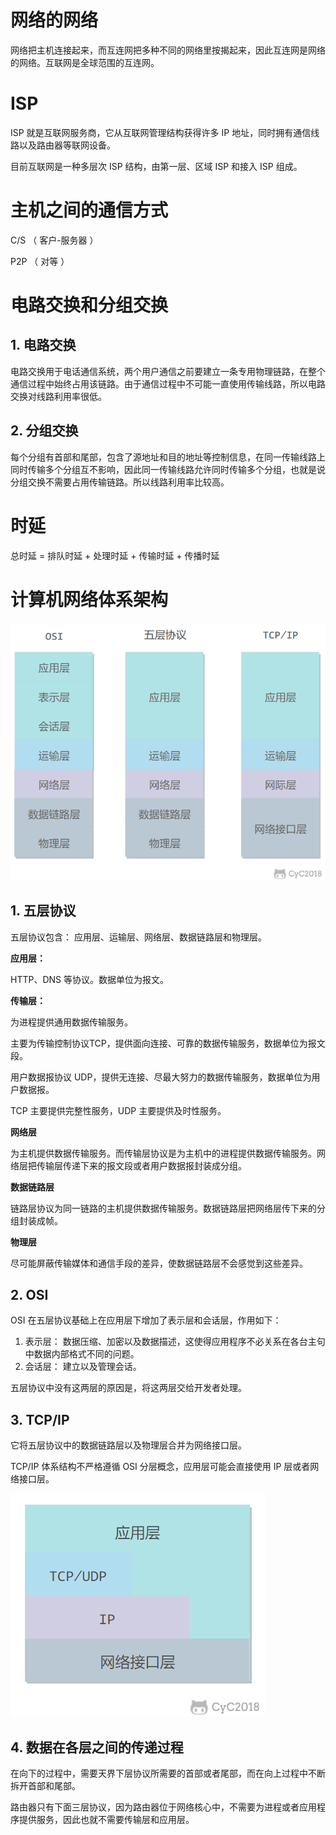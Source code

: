 # 网络的网络

网络把主机连接起来，而互连网把多种不同的网络里按揭起来，因此互连网是网络的网络。互联网是全球范围的互连网。

# ISP

ISP 就是互联网服务商，它从互联网管理结构获得许多 IP 地址，同时拥有通信线路以及路由器等联网设备。

目前互联网是一种多层次 ISP 结构，由第一层、区域 ISP 和接入 ISP 组成。

 

# 主机之间的通信方式

C/S （ 客户-服务器 ）

P2P （ 对等 ）

# 电路交换和分组交换

## 1. 电路交换

电路交换用于电话通信系统，两个用户通信之前要建立一条专用物理链路，在整个通信过程中始终占用该链路。由于通信过程中不可能一直使用传输线路，所以电路交换对线路利用率很低。

## 2. 分组交换

每个分组有首部和尾部，包含了源地址和目的地址等控制信息，在同一传输线路上同时传输多个分组互不影响，因此同一传输线路允许同时传输多个分组，也就是说分组交换不需要占用传输链路。所以线路利用率比较高。

# 时延

总时延 = 排队时延 + 处理时延 + 传输时延 + 传播时延

# 计算机网络体系架构

![img](0fa6c237-a909-4e2a-a771-2c5485cd8ce0.png)

## 1. 五层协议

五层协议包含： 应用层、运输层、网络层、数据链路层和物理层。

**应用层：**

HTTP、DNS 等协议。数据单位为报文。

**传输层：**

为进程提供通用数据传输服务。

主要为传输控制协议TCP，提供面向连接、可靠的数据传输服务，数据单位为报文段。

用户数据报协议 UDP，提供无连接、尽最大努力的数据传输服务，数据单位为用户数据报。

TCP 主要提供完整性服务，UDP 主要提供及时性服务。

**网络层**

为主机提供数据传输服务。而传输层协议是为主机中的进程提供数据传输服务。网络层把传输层传递下来的报文段或者用户数据报封装成分组。

**数据链路层**

链路层协议为同一链路的主机提供数据传输服务。数据链路层把网络层传下来的分组封装成帧。

**物理层**

尽可能屏蔽传输媒体和通信手段的差异，使数据链路层不会感觉到这些差异。

## 2. OSI

OSI 在五层协议基础上在应用层下增加了表示层和会话层，作用如下：

1. 表示层： 数据压缩、加密以及数据描述，这使得应用程序不必关系在各台主句中数据内部格式不同的问题。
2. 会话层： 建立以及管理会话。

五层协议中没有这两层的原因是，将这两层交给开发者处理。

## 3. TCP/IP

它将五层协议中的数据链路层以及物理层合并为网络接口层。

TCP/IP 体系结构不严格遵循 OSI 分层概念，应用层可能会直接使用 IP 层或者网络接口层。

![img](概述.assets/48d79be8-085b-4862-8a9d-18402eb93b31.png)

## 4. 数据在各层之间的传递过程

在向下的过程中，需要天界下层协议所需要的首部或者尾部，而在向上过程中不断拆开首部和尾部。

路由器只有下面三层协议，因为路由器位于网络核心中，不需要为进程或者应用程序提供服务，因此也就不需要传输层和应用层。